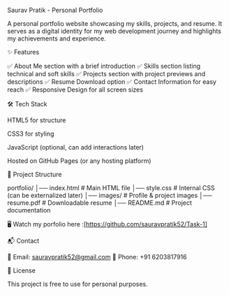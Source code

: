 Saurav Pratik - Personal Portfolio

A personal portfolio website showcasing my skills, projects, and resume. It serves as a digital identity for my web development journey and highlights my achievements and experience.

✨ Features

✅ About Me section with a brief introduction ✅ Skills section listing technical and soft skills ✅ Projects section with project previews and descriptions ✅ Resume Download option ✅ Contact Information for easy reach ✅ Responsive Design for all screen sizes

🛠 Tech Stack

HTML5 for structure

CSS3 for styling

JavaScript (optional, can add interactions later)

Hosted on GitHub Pages (or any hosting platform)

📂 Project Structure

portfolio/ │── index.html # Main HTML file │── style.css # Internal CSS (can be externalized later) │── images/ # Profile & project images │── resume.pdf # Downloadable resume │── README.md # Project documentation

🖥 Watch my porfolio here :[https://github.com/sauravpratik52/Task-1]


📬 Contact

📧 Email: sauravpratik52@gmail.com 📱 Phone: ‪+91 6203817916

📜 License

This project is free to use for personal purposes.
